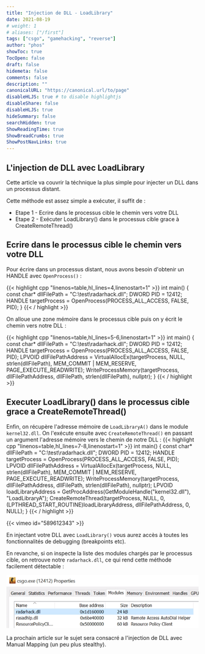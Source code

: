 ```yaml
---
title: "Injection de DLL - LoadLibrary"
date: 2021-08-19
# weight: 1
# aliases: ["/first"]
tags: ["csgo", "gamehacking", "reverse"]
author: "phos"
showToc: true
TocOpen: false
draft: false
hidemeta: false
comments: false
description: ""
canonicalURL: "https://canonical.url/to/page"
disableHLJS: true # to disable highlightjs
disableShare: false
disableHLJS: true
hideSummary: false
searchHidden: true
ShowReadingTime: true
ShowBreadCrumbs: true
ShowPostNavLinks: true
---
```


## L'injection de DLL avec LoadLibrary

Cette article va couvrir la téchnique la plus simple pour injecter un DLL dans un processus distant.

Cette méthode est assez simple a exécuter, il suffit de :
- Etape 1 - Ecrire dans le processus cible le chemin vers votre DLL
- Etape 2 - Exécuter LoadLibrary() dans le processus cible grace à CreateRemoteThread()

## Ecrire dans le processus cible le chemin vers votre DLL

Pour écrire dans un processus distant, nous avons besoin d'obtenir un HANDLE avec `OpenProcess()` :

{{< highlight cpp "linenos=table,hl_lines=4,linenostart=1" >}}
int main() {
    const char* dllFilePath = "C:\\test\\radarhack.dll";
    DWORD PID = 12412;
    HANDLE targetProcess = OpenProcess(PROCESS_ALL_ACCESS, FALSE, PID);
}
{{< / highlight >}}

On alloue une zone mémoire dans le processus cible puis on y écrit le chemin vers notre DLL :

{{< highlight cpp "linenos=table,hl_lines=5-6,linenostart=1" >}}
int main() {
    const char* dllFilePath = "C:\\test\\radarhack.dll";
    DWORD PID = 12412;
    HANDLE targetProcess = OpenProcess(PROCESS_ALL_ACCESS, FALSE, PID);
    LPVOID dllFilePathAddress = VirtualAllocEx(targetProcess, NULL, strlen(dllFilePath), MEM_COMMIT | MEM_RESERVE, PAGE_EXECUTE_READWRITE);
    WriteProcessMemory(targetProcess, dllFilePathAddress, dllFilePath, strlen(dllFilePath), nullptr);
}
{{< / highlight >}}

## Executer LoadLibrary() dans le processus cible grace a CreateRemoteThread()

Enfin, on récupère l'adresse mémoire de `LoadLibraryA()` dans le module `kernel32.dll`. On l'exécute ensuite avec `CreateRemoteThread()` en passant un argument l'adresse mémoire vers le chemin de notre DLL :
{{< highlight cpp "linenos=table,hl_lines=7-8,linenostart=1" >}}
int main() {
    const char* dllFilePath = "C:\\test\\radarhack.dll";
    DWORD PID = 12412;
    HANDLE targetProcess = OpenProcess(PROCESS_ALL_ACCESS, FALSE, PID);
    LPVOID dllFilePathAddress = VirtualAllocEx(targetProcess, NULL, strlen(dllFilePath), MEM_COMMIT | MEM_RESERVE, PAGE_EXECUTE_READWRITE);
    WriteProcessMemory(targetProcess, dllFilePathAddress, dllFilePath, strlen(dllFilePath), nullptr);
    LPVOID loadLibraryAddress = GetProcAddress(GetModuleHandle("kernel32.dll"), "LoadLibraryA");
    CreateRemoteThread(targetProcess, NULL, 0, (LPTHREAD_START_ROUTINE)loadLibraryAddress, dllFilePathAddress, 0, NULL);
}
{{< / highlight >}}

{{< vimeo id="589612343" >}}

En injectant votre DLL avec `LoadLibrary()` vous aurez accès à toutes les fonctionnalités de debugging (breakpoints etc). 

En revanche, si on inspecte la liste des modules chargés par le processus cible, on retrouve notre `radarhack.dll`, ce qui rend cette méthode facilement détectable :

![](2021-08-19-20-30-52.png#center)

La prochain article sur le sujet sera consacré a l'injection de DLL avec Manual Mapping (un peu plus stealthy).